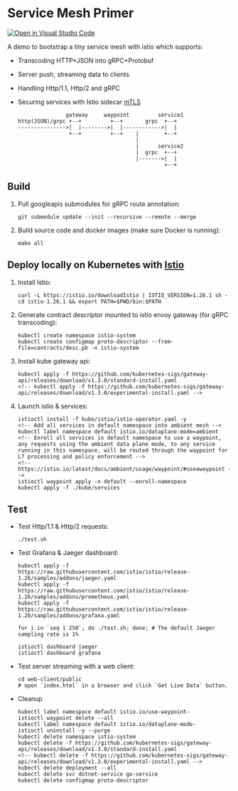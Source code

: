 # Service Mesh Primer

[![Open in Visual Studio Code](https://open.vscode.dev/badges/open-in-vscode.svg)](https://open.vscode.dev/YSZhuoyang/service-mesh-primer)

A demo to bootstrap a tiny service mesh with istio which supports:

- Transcoding HTTP+JSON into gRPC+Protobuf
- Server push, streaming data to clients
- Handling Http/1.1, Http/2 and gRPC
- Securing services with Istio sidecar [mTLS](https://istio.io/latest/docs/concepts/security/#mutual-tls-authentication)

                     gateway     waypoint         service1
      http(JSON)/grpc +--+         +--+       grpc  +--+
      --------------->|  |-------->|  |------------>|  |
                      +--+         +--+    |        +--+
                                           |
                                           |      service2
                                           |  grpc  +--+
                                           |------->|  |
                                                    +--+

## Build

1. Pull googleapis submodules for gRPC route annotation:

       git submodule update --init --recursive --remote --merge

2. Build source code and docker images (make sure Docker is running):

       make all

## Deploy locally on Kubernetes with [Istio](https://istio.io/)

1. Install Istio:

       curl -L https://istio.io/downloadIstio | ISTIO_VERSION=1.26.1 sh -
       cd istio-1.26.1 && export PATH=$PWD/bin:$PATH

2. Generate contract descriptor mounted to istio envoy gateway (for gRPC transcoding):

       kubectl create namespace istio-system
       kubectl create configmap proto-descriptor --from-file=contracts/desc.pb -n istio-system

3. Install kube gateway api:

       kubectl apply -f https://github.com/kubernetes-sigs/gateway-api/releases/download/v1.3.0/standard-install.yaml
       <!-- kubectl apply -f https://github.com/kubernetes-sigs/gateway-api/releases/download/v1.3.0/experimental-install.yaml -->

4. Launch istio & services:

       istioctl install -f kube/istio/istio-operator.yaml -y
       <!-- Add all services in default namespace into ambient mesh -->
       kubectl label namespace default istio.io/dataplane-mode=ambient
       <!-- Enroll all services in default namespace to use a waypoint, any requests using the ambient data plane mode, to any service running in this namespace, will be routed through the waypoint for L7 processing and policy enforcement -->
       <!-- https://istio.io/latest/docs/ambient/usage/waypoint/#useawaypoint -->
       istioctl waypoint apply -n default --enroll-namespace
       kubectl apply -f ./kube/services

## Test

- Test Http/1.1 & Http/2 requests:

      ./test.sh

- Test Grafana & Jaeger dashboard:

      kubectl apply -f https://raw.githubusercontent.com/istio/istio/release-1.26/samples/addons/jaeger.yaml
      kubectl apply -f https://raw.githubusercontent.com/istio/istio/release-1.26/samples/addons/prometheus.yaml
      kubectl apply -f https://raw.githubusercontent.com/istio/istio/release-1.26/samples/addons/grafana.yaml

      for i in `seq 1 250`; do ./test.sh; done; # The default Jaeger sampling rate is 1%

      istioctl dashboard jaeger
      istioctl dashboard grafana

- Test server streaming with a web client:

      cd web-client/public
      # open `index.html` in a browser and click `Get Live Data` button.

- Cleanup

      kubectl label namespace default istio.io/use-waypoint-
      istioctl waypoint delete --all
      kubectl label namespace default istio.io/dataplane-mode-
      istioctl uninstall -y --purge
      kubectl delete namespace istio-system
      kubectl delete -f https://github.com/kubernetes-sigs/gateway-api/releases/download/v1.3.0/standard-install.yaml
      <!-- kubectl delete -f https://github.com/kubernetes-sigs/gateway-api/releases/download/v1.3.0/experimental-install.yaml -->
      kubectl delete deployment --all
      kubectl delete svc dotnet-service go-service
      kubectl delete configmap proto-descriptor
